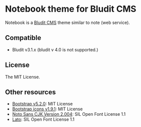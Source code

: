 # Notebook theme for Bludit CMS

Notebook is a [Bludit CMS](https://www.bludit.com/) theme similar to note (web service).

## Compatible

* Bludit v3.1.x (bludit v 4.0 is not supported.)

## License

The MIT License.

## Other resources

* [Bootstrap v5.2.0](https://github.com/twbs/bootstrap/releases/tag/v5.2.0): MIT License
* [Bootstrap icons v1.9.1](https://github.com/twbs/icons/releases/tag/v1.9.1): MIT License
* [Noto Sans CJK Version 2.004](https://github.com/googlefonts/noto-cjk/releases/tag/Sans2.004): SIL Open Font License 1.1
* [Lato](https://www.latofonts.com/): SIL Open Font License 1.1
